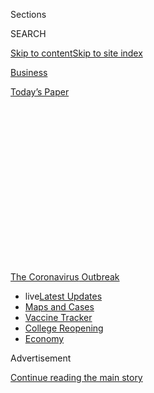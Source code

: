 <div id="app">

<div>

<div>

<div>

<div class="NYTAppHideMasthead css-1q2w90k e1suatyy0">

<div class="section css-ui9rw0 e1suatyy2">

<div class="css-eph4ug er09x8g0">

<div class="css-6n7j50">

</div>

<span class="css-1dv1kvn">Sections</span>

<div class="css-10488qs">

<span class="css-1dv1kvn">SEARCH</span>

</div>

[Skip to content](#site-content)[Skip to site
index](#site-index)

</div>

<div id="masthead-section-label" class="css-1wr3we4 eaxe0e00">

[Business](https://www.nytimes3xbfgragh.onion/section/business)

</div>

<div class="css-10698na e1huz5gh0">

</div>

</div>

<div id="masthead-bar-one" class="section hasLinks css-15hmgas e1csuq9d3">

<div class="css-uqyvli e1csuq9d0">

</div>

<div class="css-1uqjmks e1csuq9d1">

</div>

<div class="css-9e9ivx">

[](https://myaccount.nytimes3xbfgragh.onion/auth/login?response_type=cookie&client_id=vi)

</div>

<div class="css-1bvtpon e1csuq9d2">

[Today’s
Paper](https://www.nytimes3xbfgragh.onion/section/todayspaper)

</div>

</div>

</div>

</div>

<div data-aria-hidden="false">

<div id="site-content" data-role="main">

<div>

<div class="css-1aor85t" style="opacity:0.000000001;z-index:-1;visibility:hidden">

<div class="css-1hqnpie">

<div class="css-epjblv">

<span class="css-17xtcya">[Business](/section/business)</span><span class="css-x15j1o">|</span><span class="css-fwqvlz">Small
Businesses Got Emergency Loans, but Not What They
Expected</span>

</div>

<div class="css-k008qs">

<div class="css-1iwv8en">

<span class="css-18z7m18"></span>

<div>

</div>

</div>

<span class="css-1n6z4y">https://nyti.ms/39Ye4Uj</span>

<div class="css-1705lsu">

<div class="css-4xjgmj">

<div class="css-4skfbu" data-role="toolbar" data-aria-label="Social Media Share buttons, Save button, and Comments Panel with current comment count" data-testid="share-tools">

  - 
  - 
  - 
  - 
    
    <div class="css-6n7j50">
    
    </div>

  - 
  - 

</div>

</div>

</div>

</div>

</div>

</div>

<div id="NYT_TOP_BANNER_REGION" class="css-13pd83m">

<div>

<div id="styln-prism-menu-1592847958612" class="section interactive-content interactive-size-medium css-1edisqu">

<div class="css-17ih8de interactive-body">

<div id="scroll-container" class="css-1gj85ro">

[<span class="styln-title-wrap"><span class="css-1pje3qr">The
Coronavirus</span><span class="css-1pje3qr">
Outbreak</span></span>](https://www.nytimes3xbfgragh.onion/news-event/coronavirus?action=click&pgtype=Article&state=default&region=TOP_BANNER&context=storylines_menu)

  - <span class="css-kqxiym" data-emphasize="true">live</span>[Latest
    Updates](https://www.nytimes3xbfgragh.onion/2020/08/03/world/coronavirus-covid-19.html?action=click&pgtype=Article&state=default&region=TOP_BANNER&context=storylines_menu)
  - [Maps and
    Cases](https://www.nytimes3xbfgragh.onion/interactive/2020/us/coronavirus-us-cases.html?action=click&pgtype=Article&state=default&region=TOP_BANNER&context=storylines_menu)
  - [Vaccine
    Tracker](https://www.nytimes3xbfgragh.onion/interactive/2020/science/coronavirus-vaccine-tracker.html?action=click&pgtype=Article&state=default&region=TOP_BANNER&context=storylines_menu)
  - [College
    Reopening](https://www.nytimes3xbfgragh.onion/2020/08/02/us/covid-college-reopening.html?action=click&pgtype=Article&state=default&region=TOP_BANNER&context=storylines_menu)
  - [Economy](https://www.nytimes3xbfgragh.onion/live/2020/08/03/business/stock-market-today-coronavirus?action=click&pgtype=Article&state=default&region=TOP_BANNER&context=storylines_menu)

</div>

</div>

</div>

</div>

</div>

<div id="top-wrapper" class="css-1sy8kpn">

<div id="top-slug" class="css-l9onyx">

Advertisement

</div>

[Continue reading the main
story](#after-top)

<div class="ad top-wrapper" style="text-align:center;height:100%;display:block;min-height:250px">

<div id="top" class="place-ad" data-position="top" data-size-key="top">

</div>

</div>

<div id="after-top">

</div>

</div>

<div>

<div id="sponsor-wrapper" class="css-1hyfx7x">

<div id="sponsor-slug" class="css-19vbshk">

Supported by

</div>

[Continue reading the main
story](#after-sponsor)

<div id="sponsor" class="ad sponsor-wrapper" style="text-align:center;height:100%;display:block">

</div>

<div id="after-sponsor">

</div>

</div>

<div class="css-186x18t">

</div>

<div class="css-1vkm6nb ehdk2mb0">

# Small Businesses Got Emergency Loans, but Not What They Expected

</div>

The S.B.A.’s disaster relief program allows for loans of up to $2
million. But now they’re capped at $150,000 — and agency officials are
saying little about why.

<div class="css-79elbk" data-testid="photoviewer-wrapper">

<div class="css-z3e15g" data-testid="photoviewer-wrapper-hidden">

</div>

<div class="css-1a48zt4 ehw59r15" data-testid="photoviewer-children">

![<span class="css-16f3y1r e13ogyst0" data-aria-hidden="true">Caroline
Keefer’s apparel maker, River + Sky, was expecting a disaster loan of at
least $500,000. She fears the $150,000 she received will not be
enough.</span><span class="css-cnj6d5 e1z0qqy90" itemprop="copyrightHolder"><span class="css-1ly73wi e1tej78p0">Credit...</span><span><span>Nolwen
Cifuentes for The New York
Times</span></span></span>](https://static01.graylady3jvrrxbe.onion/images/2020/08/04/business/00sba-disasterloan1/merlin_174739206_54c92148-8b18-476d-8b70-74438b7780d2-articleLarge.jpg?quality=75&auto=webp&disable=upscale)

</div>

</div>

<div class="css-18e8msd">

<div class="css-vp77d3 epjyd6m0">

<div class="css-hus3qt ey68jwv0" data-aria-hidden="true">

[![Stacy
Cowley](https://static01.graylady3jvrrxbe.onion/images/2018/10/03/multimedia/author-stacy-cowley/author-stacy-cowley-thumbLarge.png
"Stacy Cowley")](https://www.nytimes3xbfgragh.onion/by/stacy-cowley)

</div>

<div class="css-1baulvz">

By [<span class="css-1baulvz last-byline" itemprop="name">Stacy
Cowley</span>](https://www.nytimes3xbfgragh.onion/by/stacy-cowley)

</div>

</div>

  - 
    
    <div class="css-ld3wwf e16638kd2">
    
    Aug. 3,
    2020
    
    </div>

  - 
    
    <div class="css-4xjgmj">
    
    <div class="css-d8bdto" data-role="toolbar" data-aria-label="Social Media Share buttons, Save button, and Comments Panel with current comment count" data-testid="share-tools">
    
      - 
      - 
      - 
      - 
        
        <div class="css-6n7j50">
        
        </div>
    
      - 
      - 
    
    </div>
    
    </div>

</div>

</div>

<div class="section meteredContent css-1r7ky0e" name="articleBody" itemprop="articleBody">

<div class="css-1fanzo5 StoryBodyCompanionColumn">

<div class="css-53u6y8">

For nearly 70 years, the Small Business Administration’s disaster relief
program has helped companies recover from catastrophes including
wildfires, hurricanes and earthquakes. But it has never faced anything
like [the coronavirus
crisis](https://www.nytimes3xbfgragh.onion/news-event/coronavirus).

Besieged by more than eight million applicants — and operating in the
shadow of the hastily assembled [Paycheck Protection
Program](https://www.nytimes3xbfgragh.onion/2020/04/26/business/ppp-small-business-loans.html)
— the disaster relief effort has given out more money in the past few
months than it had in its entire history.

But the demand has created a problem that is hobbling hundreds of
thousands of applicants: The agency, afraid of running out of cash,
capped its coronavirus loans at a fraction of what companies can
normally borrow — even though the program has handed out less than half
of the $360 billion it can lend.

Caroline Keefer, a clothing designer in Los Angeles, had expected to
qualify for a loan of at least $500,000 based on a complex formula
devised by the agency. But when her loan offer arrived in May, it was
for $150,000 — the ceiling the S.B.A. quietly put in place that month.
Qualified companies can usually take loans of [up to $2
million](https://www.sba.gov/about-sba/sba-newsroom/press-releases-media-advisories/sba-provide-disaster-assistance-loans-small-businesses-impacted-coronavirus-covid-19).

</div>

</div>

<div class="css-1fanzo5 StoryBodyCompanionColumn">

<div class="css-53u6y8">

“Without the extra capital, it will be very difficult for us to
survive,” she wrote in a direct appeal to Jovita Carranza, the
agency’s administrator, and James Rivera, the head of the agency’s
disaster office.

The limit has crimped Ms. Keefer’s efforts to salvage a business that
did $2 million in sales last year. Her company, [River +
Sky](https://www.riverandskycalifornia.com/), sells directly to
merchants like boutiques, department stores and hotel spa shops. In just
a few days in March, as [virus shutdown
orders](https://www.nytimes3xbfgragh.onion/interactive/2020/us/states-reopen-map-coronavirus.html)
cascaded throughout the country, nearly $700,000 in orders — all of her
spring and summer season — evaporated. She was left with a pile of
unpaid bills for inventory that she suddenly had no place to sell.

Six days after she wrote to the agency, representatives there
acknowledged that she had run up against the cap. Officials “do not
anticipate increasing loans above this amount,” the representatives said
in an email.

Ms. Keefer is grateful for the help she received, but irked by what she
sees as an arbitrary, poorly explained limit that was put in place after
other businesses got bigger loans early in the crisis. Data released by
the agency last month showed that it had made at least 20,000 disaster
relief loans for more than $150,000. Its largest was for $900,000 in
early April.

Nearly 400,000 businesses have run into the $150,000 limit, according to
[the agency’s
data](https://www.sba.gov/funding-programs/loans/coronavirus-relief-options/economic-injury-disaster-loans#section-header-5).
S.B.A. representatives declined to comment on the cap or why it was
imposed.

</div>

</div>

<div class="css-1fanzo5 StoryBodyCompanionColumn">

<div class="css-53u6y8">

The cap has been just one problem with the disaster program, officially
called the Economic Injury Disaster Loan program. Applicants faced [long
delays](https://www.nytimes3xbfgragh.onion/2020/04/09/business/smallbusiness/small-business-disaster-loans-coronavirus.html),
confusing procedures and communication lapses. And last Tuesday, the
agency’s internal watchdog said hundreds of millions of dollars handed
out through the program [may have been fraudulently
obtained](https://www.nytimes3xbfgragh.onion/live/2020/07/28/business/stock-market-today-coronavirus#thieves-are-targeting-small-business-relief-programs-a-watchdog-says).

<div id="NYT_MAIN_CONTENT_1_REGION" class="css-9tf9ac">

<div>

<div id="styln-covid-updates-markets" class="section interactive-content interactive-size-medium css-1ftcdic">

<div class="css-17ih8de interactive-body">

<div id="styln-briefing-block">

<div class="briefing-block-header-section">

# [Latest Updates: Economy](https://www.nytimes3xbfgragh.onion/live/2020/08/03/business/stock-market-today-coronavirus?action=click&pgtype=Article&state=default&region=MAIN_CONTENT_1&context=storylines_live_updates)

</div>

<div class="briefing-block-lb-items">

<div class="briefing-block-update-time">

[10h
ago](https://www.nytimes3xbfgragh.onion/live/2020/08/03/business/stock-market-today-coronavirus?action=click&pgtype=Article&state=default&region=MAIN_CONTENT_1&context=storylines_live_updates#the-chicago-fed-president-says-its-up-to-congress-to-save-the-economy)

</div>

<div>

[The Chicago Fed president says it’s up to Congress to save the
economy.](https://www.nytimes3xbfgragh.onion/live/2020/08/03/business/stock-market-today-coronavirus?action=click&pgtype=Article&state=default&region=MAIN_CONTENT_1&context=storylines_live_updates#the-chicago-fed-president-says-its-up-to-congress-to-save-the-economy)

</div>

<div class="briefing-block-update-time">

[11h
ago](https://www.nytimes3xbfgragh.onion/live/2020/08/03/business/stock-market-today-coronavirus?action=click&pgtype=Article&state=default&region=MAIN_CONTENT_1&context=storylines_live_updates#faa-says-boeing-has-effectively-mitigated-defects-in-the-737-max)

</div>

<div>

[F.A.A. says Boeing has ‘effectively mitigated’ defects in the 737
Max.](https://www.nytimes3xbfgragh.onion/live/2020/08/03/business/stock-market-today-coronavirus?action=click&pgtype=Article&state=default&region=MAIN_CONTENT_1&context=storylines_live_updates#faa-says-boeing-has-effectively-mitigated-defects-in-the-737-max)

</div>

<div class="briefing-block-update-time">

[13h
ago](https://www.nytimes3xbfgragh.onion/live/2020/08/03/business/stock-market-today-coronavirus?action=click&pgtype=Article&state=default&region=MAIN_CONTENT_1&context=storylines_live_updates#small-businesses-got-emergency-loans-but-not-what-they-expected)

</div>

<div>

[Small businesses got emergency loans, but not what they
expected.](https://www.nytimes3xbfgragh.onion/live/2020/08/03/business/stock-market-today-coronavirus?action=click&pgtype=Article&state=default&region=MAIN_CONTENT_1&context=storylines_live_updates#small-businesses-got-emergency-loans-but-not-what-they-expected)

</div>

</div>

<div class="briefing-block-footer">

<div class="briefing-block-footer-meta">

[See more
updates](https://www.nytimes3xbfgragh.onion/live/2020/08/03/business/stock-market-today-coronavirus?action=click&pgtype=Article&state=default&region=MAIN_CONTENT_1&context=storylines_live_updates)

</div>

<div class="briefing-block-briefinglinks">

<span>More live coverage:</span>
[Global](https://www.nytimes3xbfgragh.onion/2020/08/03/world/coronavirus-covid-19.html?action=click&pgtype=Article&state=default&region=MAIN_CONTENT_1&context=storylines_live_updates)

</div>

</div>

</div>

</div>

</div>

</div>

</div>

Application hurdles, changing requirements and [reports of
fraud](https://www.nytimes3xbfgragh.onion/2020/07/27/us/lamborghini-ppp-covid-19.html)
also plagued the Paycheck Protection Program, the short-term relief
effort created by the CARES Act that has [handed out $521 billion in
forgivable
loans](https://www.nytimes3xbfgragh.onion/2020/06/30/business/paycheck-protection-program-coronavirus.html)
to cover payroll and other costs.

</div>

</div>

<div class="css-a7yk8a e73j0it0">

<div class="css-1xdhyk6 erfvjey0">

<span class="css-1ly73wi e1tej78p0">Image</span>

<div class="css-zjzyr8">

<div data-testid="lazyimage-container" style="height:580px">

</div>

</div>

</div>

<span class="css-16f3y1r e13ogyst0" data-aria-hidden="true">River + Sky
saw almost $700,000 in orders disappear after the pandemic struck. Most
of its sales are to boutiques, department stores and hotel spa
shops.</span><span class="css-cnj6d5 e1z0qqy90" itemprop="copyrightHolder"><span class="css-1ly73wi e1tej78p0">Credit...</span><span>Nolwen
Cifuentes for The New York Times</span></span>

<div class="css-1xdhyk6 erfvjey0">

<span class="css-1ly73wi e1tej78p0">Image</span>

<div class="css-zjzyr8">

<div data-testid="lazyimage-container" style="height:580px">

</div>

</div>

</div>

<span class="css-16f3y1r e13ogyst0" data-aria-hidden="true">Ms. Keefer
used some of the disaster loan money to retool her business so she could
sell directly to customers. But she has also had to borrow more
money.</span><span class="css-cnj6d5 e1z0qqy90" itemprop="copyrightHolder"><span class="css-1ly73wi e1tej78p0">Credit...</span><span>Nolwen
Cifuentes for The New York Times</span></span>

</div>

<div class="css-1fanzo5 StoryBodyCompanionColumn">

<div class="css-53u6y8">

The disaster loan program, a core part of the agency’s operations since
it was founded in 1953, is more flexible. The program offers companies
with 500 or fewer employees low-interest loans for terms of up to 30
years, which can be used for nearly any business purpose, including
buying protective equipment and keeping up on debt payments.

Since March, it has [lent out $164
billion](https://www.sba.gov/sites/default/files/2020-07/EIDL%20COVID-19%20Loan%207.27.20-508.pdf)
in EIDL (pronounced “idle”) loans, more than twice what it previously
distributed in its entire existence, to three million companies. Nearly
$200 billion is currently unused.

More than two million other businesses have been offered loans but have
not yet accepted them, so much of the unused money could still be lent
out. But the agency’s ability to forecast how much money it will
distribute may have been complicated by a decision Congress made in
March to speed aid.

As the coronavirus pandemic took hold, Congress increased its
allocations to the agency, enough to support $360 billion in loans. But
it also set aside another pool of money for the S.B.A. to distribute as
grants to those who applied to the disaster loan program, whether they
received a loan or not. The $20 billion for those grants — up to $10,000
per applicant — [ran out last
month](https://www.sba.gov/about-sba/sba-newsroom/press-releases-media-advisories/sba-provided-20-billion-small-businesses-and-non-profits-through-economic-injury-disaster-loan).

</div>

</div>

<div class="css-1fanzo5 StoryBodyCompanionColumn">

<div class="css-53u6y8">

Any business that wanted the grant was part of the applicant pool, even
if it had no intention of taking a loan. (Applicants have up to 60 days
to make a decision about taking the loan.)

It is not clear what role that uncertainty played in capping loan
amounts, and agency officials have offered little clarity to lawmakers
about the loan limit.

During a House hearing last month, Ms. Carranza was pressed by
representatives from both parties about why the agency had not lifted
the $150,000 limit. She said she would “continue assessing it.”

Two senators — John Cornyn, Republican of Texas, and Jacky Rosen,
Democrat of Nevada — [introduced legislation on
July 21](https://www.cornyn.senate.gov/content/news/cornyn-introduces-bipartisan-legislation-provide-increased-eidl-loans-and-eidl-advance)
that would provide the agency with billions more for its disaster loan
program and prohibit it from capping loans at less than $2 million.

Ms. Rosen said the agency had not explained its “arbitrary” caps. The
agency has “refused to publicly request more financial support for EIDL,
despite small businesses across the country struggling to cover their
operating costs,” she said.

The cap has left many borrowers with loans that they fear will not be
enough to keep their businesses afloat.

Nicholas Johnson runs [Su Casa](http://sucasa-furniture.com/), a
furniture retailer with four stores in Maryland and Delaware. After all
his shops were shuttered in March, he calculated that he would need
around $500,000 to keep the company alive.

</div>

</div>

<div class="css-1fanzo5 StoryBodyCompanionColumn">

<div class="css-53u6y8">

He got $157,000 in April through the Paycheck Protection Program, which
he did not tap into until his stores started reopening in late May and
his staff members began to return. Based on his operating costs and
revenue, he expected to qualify for a $380,000 disaster loan.

Receiving an offer in May for just $150,000 was “like a punch in the
gut,” he said. He spent many sleepless nights, he said, wondering how he
would fill his projected $200,000 shortfall.

So far, Mr. Johnson is managing to survive on higher-than-expected sales
from his reopened stores, but he is anticipating rough months ahead. “My
supply chains are all but broken,” he said. “At some point, revenue will
taper off again because I won’t have anything to sell. I’m trying to
build a buffer, because I know there’s more pain to come.”

For some, the cap is a minor impediment: Joy Parisi, the owner of
[Paragraph](https://www.paragraphny.com/), a writers space with two
locations in New York City, said her disaster loan was enough to give
her breathing room to chip away at unpaid bills and overdue rent.

But others would borrow more from the program if they could. Ms. Keefer
also received a $48,000 P.P.P. loan, which she is using to pay two
employees, but it did not come close to closing the gap.

With her wholesale business in tatters, she pivoted to consumer sales.
The disaster loan paid off her most urgent bills and allowed her to hire
an agency to improve her retail website. Then she started buying ads on
Facebook and Instagram.

The strategy shift has helped: In June, she more than doubled what she
sold directly in all of last year. But that is still only a sliver of
what she would usually make. And now Ms. Keefer needs cash to start
manufacturing her fall and winter merchandise.

</div>

</div>

<div class="css-1fanzo5 StoryBodyCompanionColumn">

<div class="css-53u6y8">

Seeing no other options, she took out an expensive loan from an online
lender. It feels, she said, like a payday loan: “You have to start
paying it back immediately, and it’s like a trap — you end up borrowing
more just to keep up.”

The cash crunch has forced her to manufacture her clothing in smaller,
more expensive batches; limit her marketing budget; and hold off on
rehiring more workers. If she could borrow more money from the
government, she said, she would immediately spend it on expanding her
company — exactly the kind of economic activity the government wants to
encourage.

“The EIDL loan is perfect; it’s exactly what we need to steady our
ship,” Ms. Keefer said. “We just need more of it.”

</div>

</div>

</div>

<div>

</div>

<div>

</div>

<div>

</div>

<div>

<div id="bottom-wrapper" class="css-1ede5it">

<div id="bottom-slug" class="css-l9onyx">

Advertisement

</div>

[Continue reading the main
story](#after-bottom)

<div id="bottom" class="ad bottom-wrapper" style="text-align:center;height:100%;display:block;min-height:90px">

</div>

<div id="after-bottom">

</div>

</div>

</div>

</div>

</div>

## Site Index

<div>

</div>

## Site Information Navigation

  - [© <span>2020</span> <span>The New York Times
    Company</span>](https://help.nytimes3xbfgragh.onion/hc/en-us/articles/115014792127-Copyright-notice)

<!-- end list -->

  - [NYTCo](https://www.nytco.com/)
  - [Contact
    Us](https://help.nytimes3xbfgragh.onion/hc/en-us/articles/115015385887-Contact-Us)
  - [Work with us](https://www.nytco.com/careers/)
  - [Advertise](https://nytmediakit.com/)
  - [T Brand Studio](http://www.tbrandstudio.com/)
  - [Your Ad
    Choices](https://www.nytimes3xbfgragh.onion/privacy/cookie-policy#how-do-i-manage-trackers)
  - [Privacy](https://www.nytimes3xbfgragh.onion/privacy)
  - [Terms of
    Service](https://help.nytimes3xbfgragh.onion/hc/en-us/articles/115014893428-Terms-of-service)
  - [Terms of
    Sale](https://help.nytimes3xbfgragh.onion/hc/en-us/articles/115014893968-Terms-of-sale)
  - [Site
    Map](https://spiderbites.nytimes3xbfgragh.onion)
  - [Help](https://help.nytimes3xbfgragh.onion/hc/en-us)
  - [Subscriptions](https://www.nytimes3xbfgragh.onion/subscription?campaignId=37WXW)

</div>

</div>

</div>

</div>
